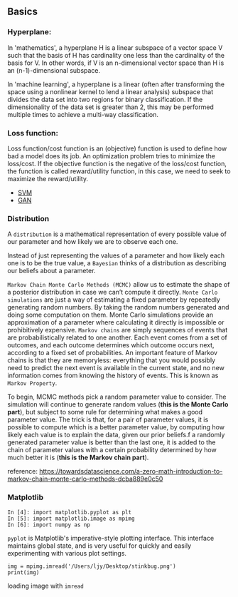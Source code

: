 ## Basics

### Hyperplane: 

In 'mathematics', a hyperplane H is a linear subspace of a vector space V such that the basis of H has cardinality one less than the cardinality of the basis for V.  In other words, if V is an n-dimensional vector space than H is an (n-1)-dimensional subspace.  

In 'machine learning', a hyperplane is a linear (often after transforming the space using a nonlinear kernel to lend a linear analysis) subspace that divides the data set into two regions for binary classification.  If the dimensionality of the data set is greater than 2, this may be performed multiple times to achieve a multi-way classification.

### Loss function:

Loss function/cost function is an (objective) function is used to define how bad a model does its job. An optimization problem tries to minimize the loss/cost. If the objective function is the negative of the loss/cost function, the function is called reward/utility function, in this case, we need to seek to maximize the reward/utility.

* [SVM](https://github.com/JYL123/Notes/blob/master/svm.md)
* [GAN](https://github.com/JYL123/Notes/blob/master/gan.md)

### Distribution
A `distribution` is a mathematical representation of every possible value of our parameter and how likely we are to observe each one. 

Instead of just representing the values of a parameter and how likely each one is to be the true value, a `Bayesian` thinks of a distribution as describing our beliefs about a parameter.

`Markov Chain Monte Carlo Methods (MCMC)` allow us to estimate the shape of a posterior distribution in case we can’t compute it directly. `Monte Carlo simulations` are just a way of estimating a fixed parameter by repeatedly generating random numbers. By taking the random numbers generated and doing some computation on them. Monte Carlo simulations provide an approximation of a parameter where calculating it directly is impossible or prohibitively expensive. `Markov chains` are simply sequences of events that are probabilistically related to one another. Each event comes from a set of outcomes, and each outcome determines which outcome occurs next, according to a fixed set of probabilities. An important feature of Markov chains is that they are memoryless: everything that you would possibly need to predict the next event is available in the current state, and no new information comes from knowing the history of events. This is known as `Markov Property`.

To begin, MCMC methods pick a random parameter value to consider. The simulation will continue to generate random values (**this is the Monte Carlo part**), but subject to some rule for determining what makes a good parameter value. The trick is that, for a pair of parameter values, it is possible to compute which is a better parameter value, by computing how likely each value is to explain the data, given our prior beliefs.f a randomly generated parameter value is better than the last one, it is added to the chain of parameter values with a certain probability determined by how much better it is (**this is the Markov chain part**).

reference: https://towardsdatascience.com/a-zero-math-introduction-to-markov-chain-monte-carlo-methods-dcba889e0c50

### Matplotlib
```
In [4]: import matplotlib.pyplot as plt                                                                                                                              In [5]: import matplotlib.image as mpimg                                                                                                                            
In [6]: import numpy as np                                                                                   
```
`pyplot` is Matplotlib's imperative-style plotting interface. This interface maintains global state, and is very useful for quickly and easily experimenting with various plot settings. 

```
img = mpimg.imread('/Users/ljy/Desktop/stinkbug.png')
print(img)
```
loading image with `imread`

